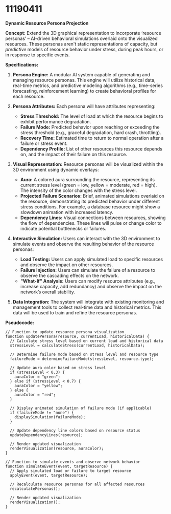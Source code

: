 # 11190411

**Dynamic Resource Persona Projection**

**Concept:** Extend the 3D graphical representation to incorporate ‘resource personas’ – AI-driven behavioral simulations overlaid onto the visualized resources. These personas aren't static representations of capacity, but *predictive* models of resource behavior under stress, during peak hours, or in response to specific events.

**Specifications:**

1.  **Persona Engine:** A modular AI system capable of generating and managing resource personas. This engine will utilize historical data, real-time metrics, and predictive modeling algorithms (e.g., time-series forecasting, reinforcement learning) to create behavioral profiles for each resource.

2.  **Persona Attributes:** Each persona will have attributes representing:
    *   **Stress Threshold:**  The level of load at which the resource begins to exhibit performance degradation.
    *   **Failure Mode:** Predicted behavior upon reaching or exceeding the stress threshold (e.g., graceful degradation, hard crash, throttling).
    *   **Recovery Time:** Estimated time to return to normal operation after a failure or stress event.
    *   **Dependency Profile:**  List of other resources this resource depends on, and the impact of their failure on this resource.

3.  **Visual Representation:**  Resource personas will be visualized within the 3D environment using dynamic overlays:
    *   **Aura:** A colored aura surrounding the resource, representing its current stress level (green = low, yellow = moderate, red = high).  The intensity of the color changes with the stress level.
    *   **Projected Failure Scenarios:**  Brief, animated simulations overlaid on the resource, demonstrating its predicted behavior under different stress conditions. For example, a database resource might show a slowdown animation with increased latency.
    *   **Dependency Lines:** Visual connections between resources, showing the flow of dependencies. These lines will pulse or change color to indicate potential bottlenecks or failures.

4.  **Interactive Simulation:**  Users can interact with the 3D environment to simulate events and observe the resulting behavior of the resource personas:
    *   **Load Testing:** Users can apply simulated load to specific resources and observe the impact on other resources.
    *   **Failure Injection:** Users can simulate the failure of a resource to observe the cascading effects on the network.
    *   **"What-If" Analysis:** Users can modify resource attributes (e.g., increase capacity, add redundancy) and observe the impact on the network’s overall stability.

5.  **Data Integration:**  The system will integrate with existing monitoring and management tools to collect real-time data and historical metrics. This data will be used to train and refine the resource personas.

**Pseudocode:**

```
// Function to update resource persona visualization
function updatePersona(resource, currentLoad, historicalData) {
  // Calculate stress level based on current load and historical data
  stressLevel = calculateStress(currentLoad, historicalData);

  // Determine failure mode based on stress level and resource type
  failureMode = determineFailureMode(stressLevel, resource.type);

  // Update aura color based on stress level
  if (stressLevel < 0.3) {
    auraColor = "green";
  } else if (stressLevel < 0.7) {
    auraColor = "yellow";
  } else {
    auraColor = "red";
  }

  // Display animated simulation of failure mode (if applicable)
  if (failureMode != "none") {
    displaySimulation(failureMode);
  }

  // Update dependency line colors based on resource status
  updateDependencyLines(resource);

  // Render updated visualization
  renderVisualization(resource, auraColor);
}

// Function to simulate events and observe network behavior
function simulateEvent(event, targetResource) {
  // Apply simulated load or failure to target resource
  applyEvent(event, targetResource);

  // Recalculate resource personas for all affected resources
  recalculatePersonas();

  // Render updated visualization
  renderVisualization();
}
```